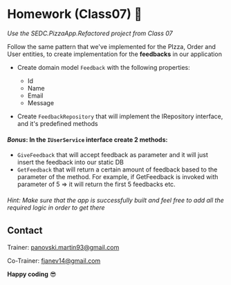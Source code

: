 # Homework (Class07) 👀

_Use the SEDC.PizzaApp.Refactored project from Class 07_

Follow the same pattern that we've implemented for the PIzza, Order and User entities, to create implementation for the **feedbacks** in our application

- Create domain model `Feedback` with the following properties:

  - Id
  - Name
  - Email
  - Message

- Create `FeedbackRepository` that will implement the IRepository interface, and it's predefined methods

#### _Bonus_: In the `IUserService` interface create 2 methods:

- `GiveFeedback` that will accept feedback as parameter and it will just insert the feedback into our static DB
- `GetFeedback` that will return a certain amount of feedback based to the parameter of the method. For example, if GetFeedback is invoked with parameter of 5 => it will return the first 5 feedbacks etc.

###### Hint: Make sure that the app is successfully built and feel free to add all the required logic in order to get there


## Contact
Trainer: panovski.martin93@gmail.com

Co-Trainer: fjanev14@gmail.com

**Happy coding** 😎
